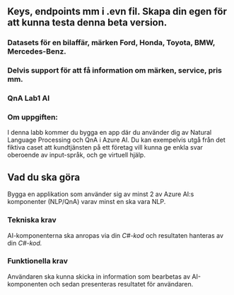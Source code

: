 ## Keys, endpoints mm i .evn fil. Skapa din egen för att kunna testa denna beta version.
### Datasets för en bilaffär, märken Ford, Honda, Toyota, BMW, Mercedes-Benz. 
### Delvis support för att få information om märken, service, pris mm. 

### QnA Lab1 AI

### Om uppgiften:

I denna labb kommer du bygga en app där du använder dig av Natural Language Processing och QnA i Azure AI. Du kan exempelvis utgå från det fiktiva caset att kundtjänsten på ett företag vill kunna ge enkla svar oberoende av input-språk, och ge virtuell hjälp.

## Vad du ska göra

Bygga en applikation som använder sig av minst 2 av Azure AI:s komponenter (NLP/QnA) varav minst en ska vara NLP.

### Tekniska krav

AI-komponenterna ska anropas via din *C#-kod* och resultaten hanteras av din *C#-kod.*

### Funktionella krav

Användaren ska kunna skicka in information som bearbetas av AI-komponenten och sedan presenteras resultatet för användaren.
